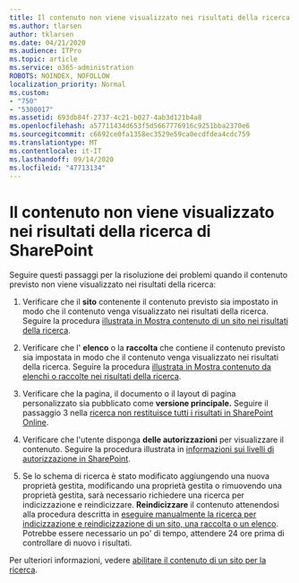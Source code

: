 ```yaml
---
title: Il contenuto non viene visualizzato nei risultati della ricerca di SharePoint
ms.author: tlarsen
author: tklarsen
ms.date: 04/21/2020
ms.audience: ITPro
ms.topic: article
ms.service: o365-administration
ROBOTS: NOINDEX, NOFOLLOW
localization_priority: Normal
ms.custom:
- "750"
- "5300017"
ms.assetid: 693db84f-2737-4c21-b027-4ab3d121b4a8
ms.openlocfilehash: a57711434d653f5d5667776916c9251bba2370e6
ms.sourcegitcommit: c6692ce0fa1358ec3529e59ca0ecdfdea4cdc759
ms.translationtype: MT
ms.contentlocale: it-IT
ms.lasthandoff: 09/14/2020
ms.locfileid: "47713134"
---
```

# <a name="content-doesnt-appear-in-sharepoint-search-results"></a>Il contenuto non viene visualizzato nei risultati della ricerca di SharePoint

Seguire questi passaggi per la risoluzione dei problemi quando il contenuto previsto non viene visualizzato nei risultati della ricerca:
  
1. Verificare che il **sito** contenente il contenuto previsto sia impostato in modo che il contenuto venga visualizzato nei risultati della ricerca. Seguire la procedura [illustrata in Mostra contenuto di un sito nei risultati della ricerca](https://docs.microsoft.com/sharepoint/make-site-content-searchable#show-content-on-a-site-in-search-results).

2. Verificare che l' **elenco** o la **raccolta** che contiene il contenuto previsto sia impostata in modo che il contenuto venga visualizzato nei risultati della ricerca. Seguire la procedura [illustrata in Mostra contenuto da elenchi o raccolte nei risultati della ricerca](https://docs.microsoft.com/sharepoint/make-site-content-searchable#show-content-from-lists-or-libraries-in-search-results).

3. Verificare che la pagina, il documento o il layout di pagina personalizzato sia pubblicato come **versione principale.** Seguire il passaggio 3 nella [ricerca non restituisce tutti i risultati in SharePoint Online](https://go.microsoft.com/fwlink/?linkid=874525).

4. Verificare che l'utente disponga **delle autorizzazioni** per visualizzare il contenuto. Seguire la procedura illustrata in [informazioni sui livelli di autorizzazione in SharePoint](https://docs.microsoft.com/sharepoint/understanding-permission-levels).
    
5. Se lo schema di ricerca è stato modificato aggiungendo una nuova proprietà gestita, modificando una proprietà gestita o rimuovendo una proprietà gestita, sarà necessario richiedere una ricerca per indicizzazione e reindicizzare. **Reindicizzare** il contenuto attenendosi alla procedura descritta in [eseguire manualmente la ricerca per indicizzazione e reindicizzazione di un sito, una raccolta o un elenco](https://docs.microsoft.com/sharepoint/crawl-site-content). Potrebbe essere necessario un po' di tempo, attendere 24 ore prima di controllare di nuovo i risultati.

Per ulteriori informazioni, vedere [abilitare il contenuto di un sito per la ricerca](https://docs.microsoft.com/sharepoint/make-site-content-searchable). 
  
